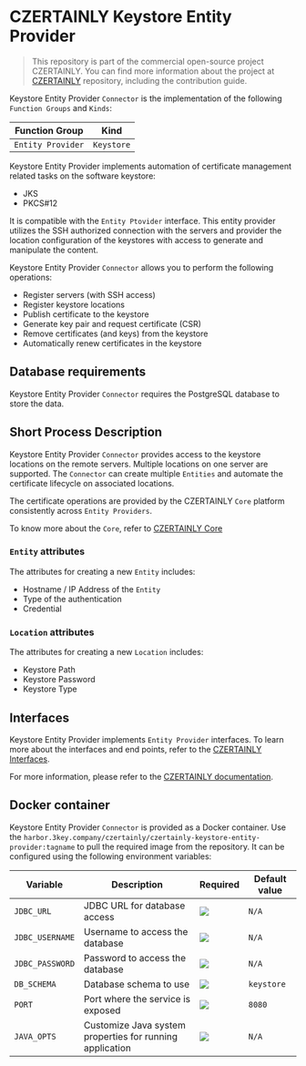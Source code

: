 # CZERTAINLY Keystore Entity Provider

> This repository is part of the commercial open-source project CZERTAINLY. You can find more information about the project at [CZERTAINLY](https://github.com/3KeyCompany/CZERTAINLY) repository, including the contribution guide.

Keystore Entity Provider `Connector` is the implementation of the following `Function Groups` and `Kinds`:

| Function Group    | Kind       |
|-------------------|------------|
| `Entity Provider` | `Keystore` |

Keystore Entity Provider implements automation of certificate management related tasks on the software keystore:
- JKS
- PKCS#12

It is compatible with the `Entity Ptovider` interface. This entity provider utilizes the SSH authorized connection with the servers and provider the location configuration of the keystores with access to generate and manipulate the content.

Keystore Entity Provider `Connector` allows you to perform the following operations:
- Register servers (with SSH access)
- Register keystore locations
- Publish certificate to the keystore
- Generate key pair and request certificate (CSR)
- Remove certificates (and keys) from the keystore
- Automatically renew certificates in the keystore

## Database requirements

Keystore Entity Provider `Connector` requires the PostgreSQL database to store the data.

## Short Process Description

Keystore Entity Provider `Connector` provides access to the keystore locations on the remote servers. Multiple locations on one server are supported. The `Connector` can create multiple `Entities` and automate the certificate lifecycle on associated locations.

The certificate operations are provided by the CZERTAINLY `Core` platform consistently across `Entity Providers`.

To know more about the `Core`, refer to [CZERTAINLY Core](https://github.com/3KeyCompany/CZERTAINLY-Core)

### `Entity` attributes

The attributes for creating a new `Entity` includes:
- Hostname / IP Address of the `Entity`
- Type of the authentication
- Credential

### `Location` attributes

The attributes for creating a new `Location` includes:
- Keystore Path
- Keystore Password
- Keystore Type

## Interfaces

Keystore Entity Provider implements `Entity Provider` interfaces. To learn more about the interfaces and end points, refer to the [CZERTAINLY Interfaces](https://github.com/3KeyCompany/CZERTAINLY-Interfaces).

For more information, please refer to the [CZERTAINLY documentation](https://docs.czertainly.com).

## Docker container

Keystore Entity Provider `Connector` is provided as a Docker container. Use the `harbor.3key.company/czertainly/czertainly-keystore-entity-provider:tagname` to pull the required image from the repository. It can be configured using the following environment variables:

| Variable        | Description                                              | Required                                           | Default value |
|-----------------|----------------------------------------------------------|----------------------------------------------------|---------------|
| `JDBC_URL`      | JDBC URL for database access                             | ![](https://img.shields.io/badge/-YES-success.svg) | `N/A`         |
| `JDBC_USERNAME` | Username to access the database                          | ![](https://img.shields.io/badge/-YES-success.svg) | `N/A`         |
| `JDBC_PASSWORD` | Password to access the database                          | ![](https://img.shields.io/badge/-YES-success.svg) | `N/A`         |
| `DB_SCHEMA`     | Database schema to use                                   | ![](https://img.shields.io/badge/-NO-red.svg)      | `keystore`    |
| `PORT`          | Port where the service is exposed                        | ![](https://img.shields.io/badge/-NO-red.svg)      | `8080`        |
| `JAVA_OPTS`     | Customize Java system properties for running application | ![](https://img.shields.io/badge/-NO-red.svg)      | `N/A`         |